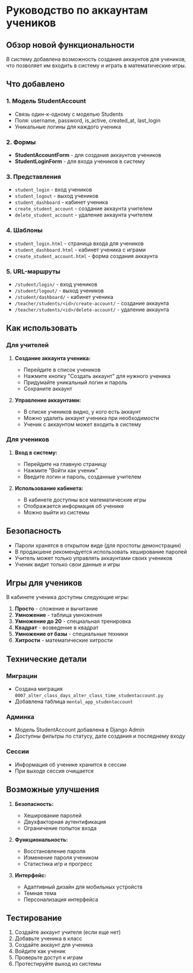 # Руководство по аккаунтам учеников

## Обзор новой функциональности

В систему добавлена возможность создания аккаунтов для учеников, что позволяет им входить в систему и играть в математические игры.

## Что добавлено

### 1. Модель StudentAccount
- Связь один-к-одному с моделью Students
- Поля: username, password, is_active, created_at, last_login
- Уникальные логины для каждого ученика

### 2. Формы
- **StudentAccountForm** - для создания аккаунтов учеников
- **StudentLoginForm** - для входа учеников в систему

### 3. Представления
- `student_login` - вход учеников
- `student_logout` - выход учеников
- `student_dashboard` - кабинет ученика
- `create_student_account` - создание аккаунта учителем
- `delete_student_account` - удаление аккаунта учителем

### 4. Шаблоны
- `student_login.html` - страница входа для учеников
- `student_dashboard.html` - кабинет ученика с играми
- `create_student_account.html` - форма создания аккаунта

### 5. URL-маршруты
- `/student/login/` - вход учеников
- `/student/logout/` - выход учеников
- `/student/dashboard/` - кабинет ученика
- `/teacher/students/<id>/create-account/` - создание аккаунта
- `/teacher/students/<id>/delete-account/` - удаление аккаунта

## Как использовать

### Для учителей

1. **Создание аккаунта ученика:**
   - Перейдите в список учеников
   - Нажмите кнопку "Создать аккаунт" для нужного ученика
   - Придумайте уникальный логин и пароль
   - Сохраните аккаунт

2. **Управление аккаунтами:**
   - В списке учеников видно, у кого есть аккаунт
   - Можно удалить аккаунт ученика при необходимости
   - Ученик с аккаунтом может входить в систему

### Для учеников

1. **Вход в систему:**
   - Перейдите на главную страницу
   - Нажмите "Войти как ученик"
   - Введите логин и пароль, созданные учителем

2. **Использование кабинета:**
   - В кабинете доступны все математические игры
   - Отображается информация об ученике
   - Можно выйти из системы

## Безопасность

- Пароли хранятся в открытом виде (для простоты демонстрации)
- В продакшене рекомендуется использовать хеширование паролей
- Учитель может только управлять аккаунтами своих учеников
- Ученик видит только свои данные и игры

## Игры для учеников

В кабинете ученика доступны следующие игры:
1. **Просто** - сложение и вычитание
2. **Умножение** - таблица умножения
3. **Умножение до 20** - специальная тренировка
4. **Квадрат** - возведение в квадрат
5. **Умножение от базы** - специальные техники
6. **Хитрости** - математические хитрости

## Технические детали

### Миграции
- Создана миграция `0007_alter_class_days_alter_class_time_studentaccount.py`
- Добавлена таблица `mental_app_studentaccount`

### Админка
- Модель StudentAccount добавлена в Django Admin
- Доступны фильтры по статусу, дате создания и последнему входу

### Сессии
- Информация об ученике хранится в сессии
- При выходе сессия очищается

## Возможные улучшения

1. **Безопасность:**
   - Хеширование паролей
   - Двухфакторная аутентификация
   - Ограничение попыток входа

2. **Функциональность:**
   - Восстановление пароля
   - Изменение пароля учеником
   - Статистика игр и прогресс

3. **Интерфейс:**
   - Адаптивный дизайн для мобильных устройств
   - Темная тема
   - Персонализация интерфейса

## Тестирование

1. Создайте аккаунт учителя (если еще нет)
2. Добавьте ученика в класс
3. Создайте аккаунт для ученика
4. Войдите как ученик
5. Проверьте доступ к играм
6. Протестируйте выход из системы
